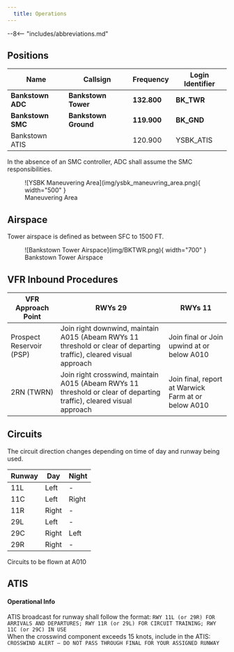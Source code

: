 ```yaml
---
  title: Operations
---
```


--8<-- "includes/abbreviations.md"

## Positions

| Name               | Callsign       | Frequency        | Login Identifier                         |
| ------------------ | -------------- | ---------------- | ---------------------------------------- |
| **Bankstown ADC**  | **Bankstown Tower**  | **132.800**          | **BK_TWR**                        |
| **Bankstown SMC**   | **Bankstown Ground**   | **119.900**          | **BK_GND**                       |
| Bankstown ATIS        |                | 120.900          | YSBK_ATIS                                |

 
In the absence of an SMC controller, ADC shall assume the SMC responsibilities.
<figure markdown>
![YSBK Maneuvering Area](img/ysbk_maneuvring_area.png){ width="500" }
  <figcaption>Maneuvering Area</figcaption>
</figure>

## Airspace
Tower airspace is defined as between SFC to 1500 FT.

<figure markdown>
![Bankstown Tower Airspace](img/BKTWR.png){ width="700" }
  <figcaption>Bankstown Tower Airspace</figcaption>
</figure>

## VFR Inbound Procedures

| VFR Approach Point | RWYs 29  | RWYs 11 |
| ----------------| --------- | ---------- |
| Prospect Reservoir (PSP)    | Join right downwind, maintain A015 (Abeam RWYs 11 threshold or clear of departing traffic), cleared visual approach       | Join final or Join upwind at or below A010        |
| 2RN (TWRN)   | Join right crosswind, maintain A015 (Abeam RWYs 11 threshold or clear of departing traffic), cleared visual approach | Join final, report at Warwick Farm at or below A010  |

## Circuits
The circuit direction changes depending on time of day and runway being used.

| Runway | Day  | Night |
| ----------------| --------- | ---------- |
| 11L    | Left       | -        |
| 11C   | Left | Right  |
| 11R    | Right | -  |
| 29L     | Left        | -  |
| 29C    | Right | Left         |
| 29R    | Right        | -  |

Circuits to be flown at A010

## ATIS
#### Operational Info

ATIS broadcast for runway shall follow the format: 
`RWY 11L (or 29R) FOR ARRIVALS AND DEPARTURES; RWY 11R (or 29L) FOR CIRCUIT TRAINING; RWY 11C (or 29C) IN USE`  
When the crosswind component exceeds 15 knots, include in the ATIS: 
`CROSSWIND ALERT – DO NOT PASS THROUGH FINAL FOR YOUR ASSIGNED RUNWAY`